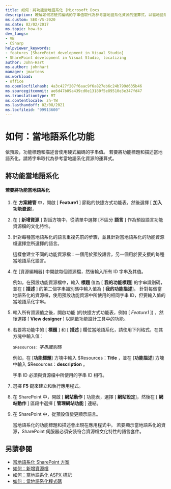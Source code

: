 ```yaml
---
title: 如何：將功能當地語系化 |Microsoft Docs
description: 瞭解如何將硬式編碼的字串值取代為參考當地語系化資源的運算式，以當地語系化 SharePoint 中的功能標題和描述。
ms.custom: SEO-VS-2020
ms.date: 02/02/2017
ms.topic: how-to
dev_langs:
- VB
- CSharp
helpviewer_keywords:
- features [SharePoint development in Visual Studio]
- SharePoint development in Visual Studio, localizing
author: John-Hart
ms.author: johnhart
manager: jmartens
ms.workload:
- office
ms.openlocfilehash: 4a3c427f207f6aac9f6a827eb6c24b799d635b46
ms.sourcegitcommit: ae6d47b09a439cd0e13180f5e89510e3e347fd47
ms.translationtype: MT
ms.contentlocale: zh-TW
ms.lasthandoff: 02/08/2021
ms.locfileid: "99913600"
---
```

# <a name="how-to-localize-a-feature"></a>如何：當地語系化功能
  依預設，功能標題和描述會使用硬式編碼的字串值。 若要將功能標題和描述當地語系化，請將字串取代為參考當地語系化資源的運算式。

## <a name="localize-a-feature"></a>將功能當地語系化

#### <a name="to-localize-a-feature"></a>若要將功能當地語系化

1. 在 **方案總管** 中，開啟 [ **Feature1** ] 節點的快捷方式功能表，然後選擇 [ **加入功能資源**]。

2. 在 [ **新增資源** ] 對話方塊中，從清單中選擇 [不區分 **語言** ] 作為預設語言功能資源檔的文化特性。

3. 針對每種當地語系化的語言重複先前的步驟，並且針對當地語系化的功能資源檔選擇您所選擇的語言。

     這樣會建立不同的功能資源檔：一個用於預設語言，另一個用於要支援的每種當地語系化語言。

4. 在 [資源編輯器] 中開啟每個資源檔，然後輸入所有 ID 字串及其值。

     例如，在預設功能資源檔中，輸入 **標題** 值為 [ **我的功能標題**] 的字串識別碼，並在 [ **描述** ] 的第二個字串識別碼中輸入值為 [ **我的功能描述**]。 針對每個當地語系化的資源檔，使用預設功能資源中所使用的相同字串 ID，但要輸入值的當地語系化字串。

5. 輸入所有資源值之後，開啟功能 (的快捷方式功能表，例如 [ *Feature1* ]) ，然後選擇 [ **View designer** ] 以開啟功能設計工具中的功能。

6. 若要將功能中的 [ **標題** ] 和 [ **描述** ] 欄位當地語系化，請使用下列格式，在其方塊中輸入值：

     `$Resources:` *字串識別碼*

     例如，在 [**功能標題**] 方塊中輸入 $Resources：**Title** ，並在 [**功能描述**] 方塊中輸入 $Resources：**description** 。

     字串 ID 必須與資源檔中所使用的字串 ID 相符。

7. 選擇 **F5** 鍵來建立和執行應用程式。

8. 在 SharePoint 中，開啟 [ **網站動作** ] 功能表，選擇 [ **網站設定**]，然後在 [ **網站動作** ] 區段中選擇 [ **管理網站功能** ] 連結。

9. 在 SharePoint 中，從預設值變更顯示語言。

     當地語系化的功能標題和描述會出現在應用程式中。 若要顯示當地語系化的資源，SharePoint 伺服器必須安裝符合資源檔文化特性的語言套件。

## <a name="see-also"></a>另請參閱
- [當地語系化 SharePoint 方案](../sharepoint/localizing-sharepoint-solutions.md)
- [如何：新增資源檔](../sharepoint/how-to-add-a-resource-file.md)
- [如何：當地語系化 ASPX 標記](../sharepoint/how-to-localize-aspx-markup.md)
- [如何：當地語系化程式碼](../sharepoint/how-to-localize-code.md)
